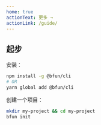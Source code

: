```yaml
---
home: true
actionText: 更多 →
actionLink: /guide/
---
```


## 起步

安装：

``` bash
npm install -g @bfun/cli
# OR
yarn global add @bfun/cli
```

创建一个项目：

``` bash
mkdir my-project && cd my-project
bfun init
```
